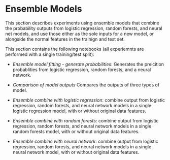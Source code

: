 # Ensemble Models

This section describes experiments using ensemble models that combine the probability outputs from logistic regression, random forests, and neural net models, and use those either as the sole inputs for a new model, or alongside the normal features in the trainign and test set.

This section contains the following notebooks (all experiemnts are performed with a single training/test split):

* *Ensemble model fitting - generate probabilities*: Generates the preicition probablities from logistic regression, random forests, and a neural network.

* *Comparison of model outputs* Compares the outputs of three types of model.

* *Ensemble combine with logistic regression*: combine output from logistic regression, random forests, and neural network models in a single logistic regression model, with or without original data features.

* *Ensemble combine with random forests*: combine output from logistic regression, random forests, and neural network models in a single random forests model, with or without original data features.

* *Ensemble combine with neural network*: combine output from logistic regression, random forests, and neural network models in a single neural network model, with or without original data features.


